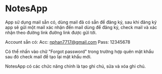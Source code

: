 # NotesApp

App sử dụng mail sẵn có, dùng mail đã có sẵn để đăng ký, sau khi đăng ký app sẽ gửi một mail xác nhận đến mail dùng để đăng ký, check mail và xác nhận theo đường link đường link được gửi tới.

Account sẵn có:
Acc: nphan7717@gmail.com
Pass: 12345678

Có thể nhấn vào chữ "Forgot password" trong trường hợp quên mật khẩu sau đó check mail để tạo lại mật khẩu mới.

NotesApp có các chức năng chính là tạo ghi chú, sửa và xóa ghi chú.
